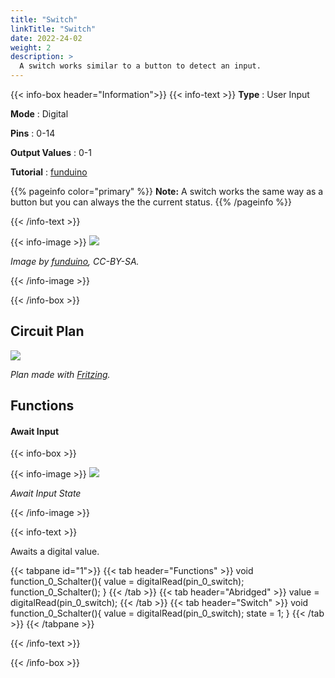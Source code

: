 ```yaml
---
title: "Switch"
linkTitle: "Switch"
date: 2022-24-02
weight: 2
description: >
  A switch works similar to a button to detect an input. 
---
```


{{< info-box header="Information">}}
{{< info-text >}}
  **Type** : User Input

  **Mode** : Digital

  **Pins** : 0-14

  **Output Values** : 0-1

  **Tutorial** : [funduino](https://funduino.de/nr-5-taster-am-arduino) 

  {{% pageinfo color="primary" %}}
**Note:** A switch works the same way as a button but you can always the the current status.
{{% /pageinfo %}}

  {{< /info-text >}}

  {{< info-image >}}
   ![](https://funduinoshop.com/media/image/56/75/f9/schalter-mit-einer-position-2-54mm-front2.jpg)
   
   _Image by [funduino](https://funduinoshop.com/media/image/56/75/f9/schalter-mit-einer-position-2-54mm-front2.jpg), CC-BY-SA._

  {{< /info-image >}}

{{< /info-box >}}

## Circuit Plan
![](/docs/connectionplan/steckplan_switch.png)
   
   _Plan made with [Fritzing](https://fritzing.org/)._

## Functions

#### Await Input

{{< info-box >}}

  {{< info-image >}}
   ![](/docs/components/switch.png)
   
   _Await Input State_

  {{< /info-image >}}

{{< info-text >}}

Awaits a digital value.
  
  {{< tabpane id="1">}}
  {{< tab header="Functions" >}}
void function_0_Schalter(){
value = digitalRead(pin_0_switch);
function_0_Schalter();
}
  {{< /tab >}}
  {{< tab header="Abridged" >}}
value = digitalRead(pin_0_switch);
  {{< /tab >}}
  {{< tab header="Switch" >}}
void function_0_Schalter(){
value = digitalRead(pin_0_switch);
state = 1;
}
  {{< /tab >}}
{{< /tabpane >}}

  {{< /info-text >}}

{{< /info-box >}}